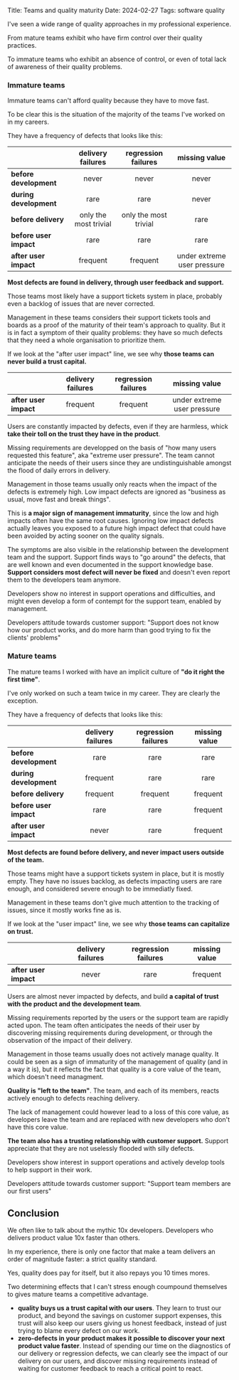 Title: Teams and quality maturity
Date: 2024-02-27
Tags: software quality

I've seen a wide range of quality approaches in my professional experience.

From mature teams exhibit who have firm control over their quality practices.

To immature teams who exhibit an absence of control, or even of total lack of awareness of their quality problems.

<!-- end-of-preview -->

### Immature teams

Immature teams can't afford quality because they have to move fast.

To be clear this is the situation of the majority of the teams I've worked on in my careers.

They have a frequency of defects that looks like this:

|                           | delivery failures | regression failures | missing value |
|:--------------------------|:-----------------:|:-------------------:|:-------------:|
| **before development**    | never             | never               | never         |
| **during development**    | rare              | rare                | never         |
| **before delivery**       | only the most trivial | only the most trivial | rare          |
| **before user impact**    | rare              | rare                | rare          |
| **after user impact**     | frequent          | frequent            | under extreme user pressure |

**Most defects are found in delivery, through user feedback and support.**

Those teams most likely have a support tickets system in place, probably even a backlog of issues that are never corrected.

Management in these teams considers their support tickets tools and boards as a proof of the maturity of their team's approach to quality.
But it is in fact a symptom of their quality problems: they have so much defects that they need a whole organisation to prioritize them.

If we look at the "after user impact" line, we see why **those teams can never build a trust capital.**

|                           | delivery failures | regression failures | missing value |
|:--------------------------|:-----------------:|:-------------------:|:-------------:|
| **after user impact**     | frequent          | frequent            | under extreme user pressure |

Users are constantly impacted by defects, even if they are harmless, whick **take their toll on the trust they have in the product**.

Missing requirements are developped on the basis of "how many users requested this feature", aka "extreme user pressure".
The team cannot anticipate the needs of their users since they are undistinguishable amongst the flood of daily errors in delivery.

Management in those teams usually only reacts when the impact of the defects is extremely high.
Low impact defects are ignored as "business as usual, move fast and break things".

This is **a major sign of management immaturity**, since the low and high impacts often have the same root causes.
Ignoring low impact defects actually leaves you exposed to a future high impact defect that could have been avoided by acting sooner on the quality signals.

The symptoms are also visible in the relationship between the development team and the support.
Support finds ways to "go around" the defects, that are well known and even documented in the support knowledge base.
**Support considers most defect will never be fixed** and doesn't even report them to the developers team anymore.

Developers show no interest in support operations and difficulties, and might even develop a form of contempt for the support team, enabled by management.

Developers attitude towards customer support:
"Support does not know how our product works, and do more harm than good trying to fix the clients' problems"

### Mature teams

The mature teams I worked with have an implicit culture of **"do it right the first time"**.

I've only worked on such a team twice in my career. They are clearly the exception.

They have a frequency of defects that looks like this:

|                           | delivery failures | regression failures | missing value |
|:--------------------------|:-----------------:|:-------------------:|:-------------:|
| **before development**    | rare              | rare                | rare          |
| **during development**    | frequent          | rare                | rare          |
| **before delivery**       | frequent          | frequent            | frequent      |
| **before user impact**    | rare              | rare                | frequent      |
| **after user impact**     | never             | rare                | frequent      |

**Most defects are found before delivery, and never impact users outside of the team.**

Those teams might have a support tickets system in place, but it is mostly empty.
They have no issues backlog, as defects impacting users are rare enough, and considered severe enough to be immediatly fixed.

Management in these teams don't give much attention to the tracking of issues, since it mostly works fine as is.

If we look at the "user impact" line, we see why **those teams can capitalize on trust.**

|                           | delivery failures | regression failures | missing value |
|:--------------------------|:-----------------:|:-------------------:|:-------------:|
| **after user impact**     | never             | rare                | frequent      |

Users are almost never impacted by defects, and build **a capital of trust with the product and the development team**.

Missing requirements reported by the users or the support team are rapidly acted upon.
The team often anticipates the needs of their user by discovering missing requirements during development, or through the observation of the impact of their delivery.

Management in those teams usually does not actively manage quality.
It could be seen as a sign of immaturity of the management of quality (and in a way it is),
but it reflects the fact that quality is a core value of the team, which doesn't need managment.

**Quality is "left to the team"**. The team, and each of its members, reacts actively enough to defects reaching delivery.

The lack of management could however lead to a loss of this core value, as developers leave the team and
are replaced with new developers who don't have this core value.

**The team also has a trusting relationship with customer support.**
Support appreciate that they are not uselessly flooded with silly defects.

Developers show interest in support operations and actively develop tools to help support in their work.

Developers attitude towards customer support: "Support team members are our first users"

## Conclusion

We often like to talk about the mythic 10x developers. Developers who delivers product value 10x faster than others.

In my experience, there is only one factor that make a team delivers an order of magnitude faster: a strict quality standard.

Yes, quality does pay for itself, but it also repays you 10 times mores.

Two determining effects that I can't stress enough coumpound themselves to gives mature teams a competitive advantage.

- **quality buys us a trust capital with our users**. They learn to trust our product, and beyond the savings on customer support expenses,
  this trust will also keep our users giving us honest feedback, instead of just trying to blame every defect on our work.
- **zero-defects in your product makes it possible to discover your next product value faster**. Instead of spending our time on the diagnostics
  of our delivery or regression defects, we can clearly see the impact of our delivery on our users, and discover missing requirements instead
  of waiting for customer feedback to reach a critical point to react.
